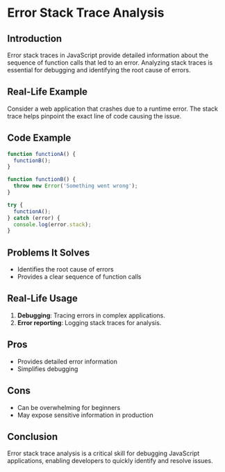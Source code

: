 # Error Stack Trace Analysis

## Introduction
Error stack traces in JavaScript provide detailed information about the sequence of function calls that led to an error. Analyzing stack traces is essential for debugging and identifying the root cause of errors.

## Real-Life Example
Consider a web application that crashes due to a runtime error. The stack trace helps pinpoint the exact line of code causing the issue.

## Code Example
```javascript
function functionA() {
  functionB();
}

function functionB() {
  throw new Error('Something went wrong');
}

try {
  functionA();
} catch (error) {
  console.log(error.stack);
}
```

## Problems It Solves
- Identifies the root cause of errors
- Provides a clear sequence of function calls

## Real-Life Usage
1. **Debugging**: Tracing errors in complex applications.
2. **Error reporting**: Logging stack traces for analysis.

## Pros
- Provides detailed error information
- Simplifies debugging

## Cons
- Can be overwhelming for beginners
- May expose sensitive information in production

## Conclusion
Error stack trace analysis is a critical skill for debugging JavaScript applications, enabling developers to quickly identify and resolve issues.
